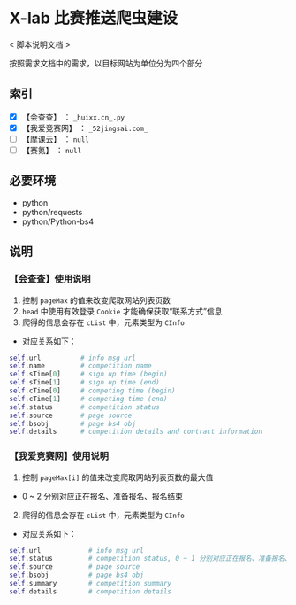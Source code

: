 # X-lab 比赛推送爬虫建设

< 脚本说明文档 >

按照需求文档中的需求，以目标网站为单位分为四个部分

## 索引

- [x] 【会查查】   ：   `_huixx.cn_.py`
- [x] 【我爱竞赛网】   ：   `_52jingsai.com_`
- [ ] 【摩课云】   ：   `null`
- [ ] 【赛氪】   ：   `null`

## 必要环境

- python
- python/requests
- python/Python-bs4


## 说明

### 【会查查】使用说明

1. 控制 `pageMax` 的值来改变爬取网站列表页数
2. `head` 中使用有效登录 `Cookie` 才能确保获取“联系方式”信息
3. 爬得的信息会存在 `cList` 中，元素类型为 `CInfo`
  - 对应关系如下：

```python
self.url          # info msg url
self.name         # competition name
self.sTime[0]     # sign up time (begin)
self.sTime[1]     # sign up time (end)
self.cTime[0]     # competing time (begin)
self.cTime[1]     # competing time (end)
self.status       # competition status
self.source       # page source
self.bsobj        # page bs4 obj
self.details      # competition details and contract information
```

### 【我爱竞赛网】使用说明


1. 控制 `pageMax[i]` 的值来改变爬取网站列表页数的最大值
  - 0 ~ 2 分别对应正在报名、准备报名、报名结束
2. 爬得的信息会存在 `cList` 中，元素类型为 `CInfo`
  - 对应关系如下：

```python
self.url            # info msg url
self.status         # competition status, 0 ~ 1 分别对应正在报名、准备报名、报名结束
self.source         # page source
self.bsobj          # page bs4 obj
self.summary        # competition summary
self.details        # competition details
```